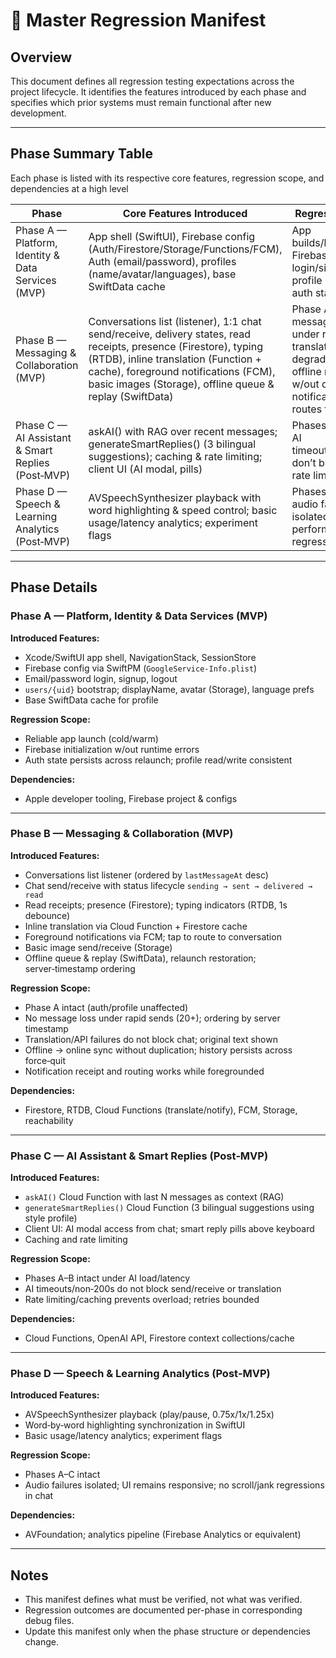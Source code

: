 # 🧭 Master Regression Manifest

## Overview
This document defines all regression testing expectations across the project lifecycle. It identifies the features introduced by each phase and specifies which prior systems must remain functional after new development.

---

## Phase Summary Table 
Each phase is listed with its respective core features, regression scope, and dependencies at a high level

| Phase | Core Features Introduced | Regression Scope | Dependencies |
|-------|---------------------------|------------------|---------------|
| Phase A — Platform, Identity & Data Services (MVP) | App shell (SwiftUI), Firebase config (Auth/Firestore/Storage/Functions/FCM), Auth (email/password), profiles (name/avatar/languages), base SwiftData cache | App builds/launches; Firebase init stable; login/signup/logout; profile read/write; auth state restore | Apple dev setup, Firebase project/configs, SwiftPM |
| Phase B — Messaging & Collaboration (MVP) | Conversations list (listener), 1:1 chat send/receive, delivery states, read receipts, presence (Firestore), typing (RTDB), inline translation (Function + cache), foreground notifications (FCM), basic images (Storage), offline queue & replay (SwiftData) | Phase A intact; message ordering under rapid sends; translations degrade gracefully; offline recovery w/out duplicates; notification tap routes to chat | Firestore, RTDB, Cloud Functions, FCM, Storage, server timestamps |
| Phase C — AI Assistant & Smart Replies (Post‑MVP) | askAI() with RAG over recent messages; generateSmartReplies() (3 bilingual suggestions); caching & rate limiting; client UI (AI modal, pills) | Phases A–B intact; AI timeouts/non‑200s don’t block chat; rate limits enforced | Cloud Functions, OpenAI API, Firestore context/cache |
| Phase D — Speech & Learning Analytics (Post‑MVP) | AVSpeechSynthesizer playback with word highlighting & speed control; basic usage/latency analytics; experiment flags | Phases A–C intact; audio failures isolated; no chat performance regression | AVFoundation, analytics pipeline (Firebase Analytics) |

---

## Phase Details

### Phase A — Platform, Identity & Data Services (MVP)
**Introduced Features:**
- Xcode/SwiftUI app shell, NavigationStack, SessionStore
- Firebase config via SwiftPM (`GoogleService-Info.plist`)
- Email/password login, signup, logout
- `users/{uid}` bootstrap; displayName, avatar (Storage), language prefs
- Base SwiftData cache for profile

**Regression Scope:**
- Reliable app launch (cold/warm)
- Firebase initialization w/out runtime errors
- Auth state persists across relaunch; profile read/write consistent

**Dependencies:**
- Apple developer tooling, Firebase project & configs

---

### Phase B — Messaging & Collaboration (MVP)
**Introduced Features:**
- Conversations list listener (ordered by `lastMessageAt` desc)
- Chat send/receive with status lifecycle `sending → sent → delivered → read`
- Read receipts; presence (Firestore); typing indicators (RTDB, 1s debounce)
- Inline translation via Cloud Function + Firestore cache
- Foreground notifications via FCM; tap to route to conversation
- Basic image send/receive (Storage)
- Offline queue & replay (SwiftData), relaunch restoration; server‑timestamp ordering

**Regression Scope:**
- Phase A intact (auth/profile unaffected)
- No message loss under rapid sends (20+); ordering by server timestamp
- Translation/API failures do not block chat; original text shown
- Offline → online sync without duplication; history persists across force‑quit
- Notification receipt and routing works while foregrounded

**Dependencies:**
- Firestore, RTDB, Cloud Functions (translate/notify), FCM, Storage, reachability

---

### Phase C — AI Assistant & Smart Replies (Post‑MVP)
**Introduced Features:**
- `askAI()` Cloud Function with last N messages as context (RAG)
- `generateSmartReplies()` Cloud Function (3 bilingual suggestions using style profile)
- Client UI: AI modal access from chat; smart reply pills above keyboard
- Caching and rate limiting

**Regression Scope:**
- Phases A–B intact under AI load/latency
- AI timeouts/non‑200s do not block send/receive or translation
- Rate limiting/caching prevents overload; retries bounded

**Dependencies:**
- Cloud Functions, OpenAI API, Firestore context collections/cache

---

### Phase D — Speech & Learning Analytics (Post‑MVP)
**Introduced Features:**
- AVSpeechSynthesizer playback (play/pause, 0.75x/1x/1.25x)
- Word‑by‑word highlighting synchronization in SwiftUI
- Basic usage/latency analytics; experiment flags

**Regression Scope:**
- Phases A–C intact
- Audio failures isolated; UI remains responsive; no scroll/jank regressions in chat

**Dependencies:**
- AVFoundation; analytics pipeline (Firebase Analytics or equivalent)

---

## Notes
- This manifest defines what must be verified, not what was verified.
- Regression outcomes are documented per-phase in corresponding debug files.
- Update this manifest only when the phase structure or dependencies change.
